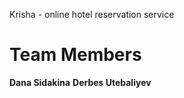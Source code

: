 Krisha - online hotel reservation service 

# Team Members
**Dana Sidakina**
**Derbes Utebaliyev**



